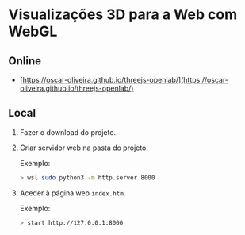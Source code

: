# Visualizações 3D para a Web com WebGL

## Online

* [https://oscar-oliveira.github.io/threejs-openlab/](https://oscar-oliveira.github.io/threejs-openlab/)

## Local

1. Fazer o download do projeto.

2. Criar servidor web na pasta do projeto.

    Exemplo:

    ```bash
    > wsl sudo python3 -m http.server 8000
    ```

3. Aceder à página web ```index.htm```.

    Exemplo:

    ```bash
    > start http://127.0.0.1:8000
    ```
